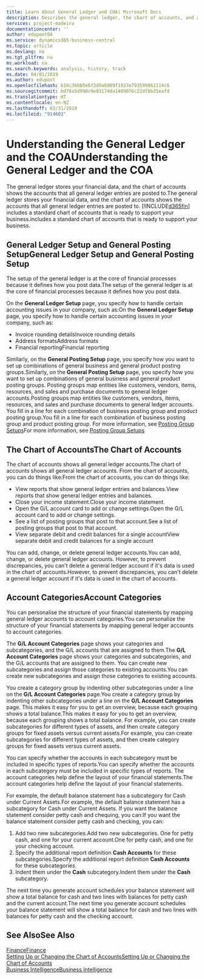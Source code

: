 ```yaml
---
title: Learn About General Ledger and COA| Microsoft Docs
description: Describes the general ledger, the chart of accounts, and account categories.
services: project-madeira
documentationcenter: ''
author: edupont04
ms.service: dynamics365-business-central
ms.topic: article
ms.devlang: na
ms.tgt_pltfrm: na
ms.workload: na
ms.search.keywords: analysis, history, track
ms.date: 04/01/2019
ms.author: edupont
ms.openlocfilehash: b16c36bb5e6f3d9a6909f1937e793599062114c6
ms.sourcegitcommit: bd78a5d990c9e83174da1409076c22df8b35eafd
ms.translationtype: HT
ms.contentlocale: en-NZ
ms.lasthandoff: 03/31/2019
ms.locfileid: "914603"
---
```

# <a name="understanding-the-general-ledger-and-the-coa"></a><span data-ttu-id="d9a08-103">Understanding the General Ledger and the COA</span><span class="sxs-lookup"><span data-stu-id="d9a08-103">Understanding the General Ledger and the COA</span></span>
<span data-ttu-id="d9a08-104">The general ledger stores your financial data, and the chart of accounts shows the accounts that all general ledger entries are posted to.</span><span class="sxs-lookup"><span data-stu-id="d9a08-104">The general ledger stores your financial data, and the chart of accounts shows the accounts that all general ledger entries are posted to.</span></span> [!INCLUDE[d365fin](includes/d365fin_md.md)] <span data-ttu-id="d9a08-105">includes a standard chart of accounts that is ready to support your business.</span><span class="sxs-lookup"><span data-stu-id="d9a08-105">includes a standard chart of accounts that is ready to support your business.</span></span>

## <a name="general-ledger-setup-and-general-posting-setup"></a><span data-ttu-id="d9a08-106">General Ledger Setup and General Posting Setup</span><span class="sxs-lookup"><span data-stu-id="d9a08-106">General Ledger Setup and General Posting Setup</span></span>
<span data-ttu-id="d9a08-107">The setup of the general ledger is at the core of financial processes because it defines how you post data.</span><span class="sxs-lookup"><span data-stu-id="d9a08-107">The setup of the general ledger is at the core of financial processes because it defines how you post data.</span></span>  

<span data-ttu-id="d9a08-108">On the **General Ledger Setup** page, you specify how to handle certain accounting issues in your company, such as:</span><span class="sxs-lookup"><span data-stu-id="d9a08-108">On the **General Ledger Setup** page, you specify how to handle certain accounting issues in your company, such as:</span></span>  

* <span data-ttu-id="d9a08-109">Invoice rounding details</span><span class="sxs-lookup"><span data-stu-id="d9a08-109">Invoice rounding details</span></span>  
* <span data-ttu-id="d9a08-110">Address formats</span><span class="sxs-lookup"><span data-stu-id="d9a08-110">Address formats</span></span>  
* <span data-ttu-id="d9a08-111">Financial reporting</span><span class="sxs-lookup"><span data-stu-id="d9a08-111">Financial reporting</span></span>  

<span data-ttu-id="d9a08-112">Similarly, on the **General Posting Setup** page, you specify how you want to set up combinations of general business and general product posting groups.</span><span class="sxs-lookup"><span data-stu-id="d9a08-112">Similarly, on the **General Posting Setup** page, you specify how you want to set up combinations of general business and general product posting groups.</span></span> <span data-ttu-id="d9a08-113">Posting groups map entities like customers, vendors, items, resources, and sales and purchase documents to general ledger accounts.</span><span class="sxs-lookup"><span data-stu-id="d9a08-113">Posting groups map entities like customers, vendors, items, resources, and sales and purchase documents to general ledger accounts.</span></span> <span data-ttu-id="d9a08-114">You fill in a line for each combination of business posting group and product posting group.</span><span class="sxs-lookup"><span data-stu-id="d9a08-114">You fill in a line for each combination of business posting group and product posting group.</span></span> <span data-ttu-id="d9a08-115">For more information, see [Posting Group Setups](finance-posting-groups.md)</span><span class="sxs-lookup"><span data-stu-id="d9a08-115">For more information, see [Posting Group Setups](finance-posting-groups.md)</span></span>  

## <a name="the-chart-of-accounts"></a><span data-ttu-id="d9a08-116">The Chart of Accounts</span><span class="sxs-lookup"><span data-stu-id="d9a08-116">The Chart of Accounts</span></span>
<span data-ttu-id="d9a08-117">The chart of accounts shows all general ledger accounts.</span><span class="sxs-lookup"><span data-stu-id="d9a08-117">The chart of accounts shows all general ledger accounts.</span></span> <span data-ttu-id="d9a08-118">From the chart of accounts, you can do things like:</span><span class="sxs-lookup"><span data-stu-id="d9a08-118">From the chart of accounts, you can do things like:</span></span>  

* <span data-ttu-id="d9a08-119">View reports that show general ledger entries and balances.</span><span class="sxs-lookup"><span data-stu-id="d9a08-119">View reports that show general ledger entries and balances.</span></span>  
* <span data-ttu-id="d9a08-120">Close your income statement.</span><span class="sxs-lookup"><span data-stu-id="d9a08-120">Close your income statement.</span></span>  
* <span data-ttu-id="d9a08-121">Open the G/L account card to add or change settings.</span><span class="sxs-lookup"><span data-stu-id="d9a08-121">Open the G/L account card to add or change settings.</span></span>  
* <span data-ttu-id="d9a08-122">See a list of posting groups that post to that account.</span><span class="sxs-lookup"><span data-stu-id="d9a08-122">See a list of posting groups that post to that account.</span></span>
* <span data-ttu-id="d9a08-123">View separate debit and credit balances for a single account</span><span class="sxs-lookup"><span data-stu-id="d9a08-123">View separate debit and credit balances for a single account</span></span>  

<span data-ttu-id="d9a08-124">You can add, change, or delete general ledger accounts.</span><span class="sxs-lookup"><span data-stu-id="d9a08-124">You can add, change, or delete general ledger accounts.</span></span> <span data-ttu-id="d9a08-125">However, to prevent discrepancies, you can't delete a general ledger account if it's data is used in the chart of accounts.</span><span class="sxs-lookup"><span data-stu-id="d9a08-125">However, to prevent discrepancies, you can't delete a general ledger account if it's data is used in the chart of accounts.</span></span>  

## <a name="account-categories"></a><span data-ttu-id="d9a08-126">Account Categories</span><span class="sxs-lookup"><span data-stu-id="d9a08-126">Account Categories</span></span>
<span data-ttu-id="d9a08-127">You can personalise the structure of your financial statements by mapping general ledger accounts to account categories.</span><span class="sxs-lookup"><span data-stu-id="d9a08-127">You can personalize the structure of your financial statements by mapping general ledger accounts to account categories.</span></span>  

<span data-ttu-id="d9a08-128">The **G/L Account Categories** page shows your categories and subcategories, and the G/L accounts that are assigned to them.</span><span class="sxs-lookup"><span data-stu-id="d9a08-128">The **G/L Account Categories** page shows your categories and subcategories, and the G/L accounts that are assigned to them.</span></span> <span data-ttu-id="d9a08-129">You can create new subcategories and assign those categories to existing accounts.</span><span class="sxs-lookup"><span data-stu-id="d9a08-129">You can create new subcategories and assign those categories to existing accounts.</span></span>  

<span data-ttu-id="d9a08-130">You create a category group by indenting other subcategories under a line on the **G/L Account Categories** page.</span><span class="sxs-lookup"><span data-stu-id="d9a08-130">You create a category group by indenting other subcategories under a line on the **G/L Account Categories** page.</span></span> <span data-ttu-id="d9a08-131">This makes it easy for you to get an overview, because each grouping shows a total balance.</span><span class="sxs-lookup"><span data-stu-id="d9a08-131">This makes it easy for you to get an overview, because each grouping shows a total balance.</span></span> <span data-ttu-id="d9a08-132">For example, you can create subcategories for different types of assets, and then create category groups for fixed assets versus current assets.</span><span class="sxs-lookup"><span data-stu-id="d9a08-132">For example, you can create subcategories for different types of assets, and then create category groups for fixed assets versus current assets.</span></span>  

<span data-ttu-id="d9a08-133">You can specify whether the accounts in each subcategory must be included in specific types of reports.</span><span class="sxs-lookup"><span data-stu-id="d9a08-133">You can specify whether the accounts in each subcategory must be included in specific types of reports.</span></span> <span data-ttu-id="d9a08-134">The account categories help define the layout of your financial statements.</span><span class="sxs-lookup"><span data-stu-id="d9a08-134">The account categories help define the layout of your financial statements.</span></span>  

<span data-ttu-id="d9a08-135">For example, the default balance statement has a subcategory for Cash under Current Assets.</span><span class="sxs-lookup"><span data-stu-id="d9a08-135">For example, the default balance statement has a subcategory for Cash under Current Assets.</span></span> <span data-ttu-id="d9a08-136">If you want the balance statement consider petty cash and chequing, you can:</span><span class="sxs-lookup"><span data-stu-id="d9a08-136">If you want the balance statement consider petty cash and checking, you can:</span></span>  

1. <span data-ttu-id="d9a08-137">Add two new subcategories.</span><span class="sxs-lookup"><span data-stu-id="d9a08-137">Add two new subcategories.</span></span> <span data-ttu-id="d9a08-138">One for petty cash, and one for your current account.</span><span class="sxs-lookup"><span data-stu-id="d9a08-138">One for petty cash, and one for your checking account.</span></span>  
2. <span data-ttu-id="d9a08-139">Specify the additional report definition **Cash Accounts** for these subcategories.</span><span class="sxs-lookup"><span data-stu-id="d9a08-139">Specify the additional report definition **Cash Accounts** for these subcategories.</span></span>  
3. <span data-ttu-id="d9a08-140">Indent them under the **Cash** subcategory.</span><span class="sxs-lookup"><span data-stu-id="d9a08-140">Indent them under the **Cash** subcategory.</span></span>  

<span data-ttu-id="d9a08-141">The next time you generate account schedules your balance statement will show a total balance for cash and two lines with balances for petty cash and the current account.</span><span class="sxs-lookup"><span data-stu-id="d9a08-141">The next time you generate account schedules your balance statement will show a total balance for cash and two lines with balances for petty cash and the checking account.</span></span>  

## <a name="see-also"></a><span data-ttu-id="d9a08-142">See Also</span><span class="sxs-lookup"><span data-stu-id="d9a08-142">See Also</span></span>
[<span data-ttu-id="d9a08-143">Finance</span><span class="sxs-lookup"><span data-stu-id="d9a08-143">Finance</span></span>](finance.md)  
[<span data-ttu-id="d9a08-144">Setting Up or Changing the Chart of Accounts</span><span class="sxs-lookup"><span data-stu-id="d9a08-144">Setting Up or Changing the Chart of Accounts</span></span>](finance-setup-chart-accounts.md)  
[<span data-ttu-id="d9a08-145">Business Intelligence</span><span class="sxs-lookup"><span data-stu-id="d9a08-145">Business Intelligence</span></span>](bi.md)  
